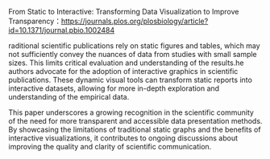 From Static to Interactive: Transforming Data Visualization to Improve Transparency：https://journals.plos.org/plosbiology/article?id=10.1371/journal.pbio.1002484

raditional scientific publications rely on static figures and tables, which may not sufficiently convey the nuances of data from studies with small sample sizes. This limits 
critical evaluation and understanding of the results.he authors advocate for the adoption of interactive graphics in scientific publications. These dynamic visual tools can 
transform static reports into interactive datasets, allowing for more in-depth exploration and understanding of the empirical data.

This paper underscores a growing recognition in the scientific community of the need for more transparent and accessible data presentation methods. By showcasing the limitations 
of traditional static graphs and the benefits of interactive visualizations, it contributes to ongoing discussions about improving the quality and clarity of scientific 
communication.
